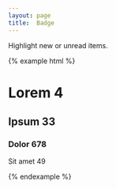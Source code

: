```yaml
---
layout: page
title:  Badge
---
```


Highlight new or unread items.

{% example html %}
<h1>Lorem <span class="badge">4</span></h1>
<h2>Ipsum <span class="badge">33</span></h2>
<h3>Dolor <span class="badge">678</span></h3>
<p>Sit amet <span class="badge">49</span></p>
{% endexample %}
